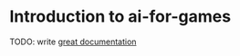 # Introduction to ai-for-games

TODO: write [great documentation](http://jacobian.org/writing/what-to-write/)
